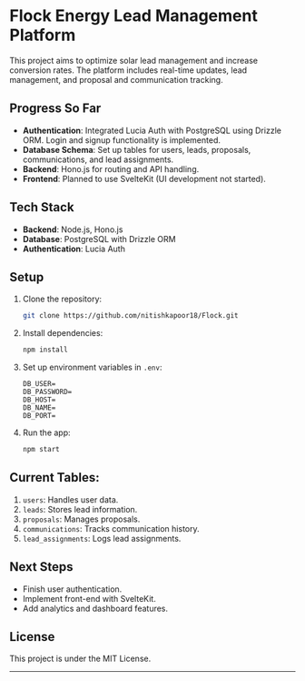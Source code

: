 

# Flock Energy Lead Management Platform

This project aims to optimize solar lead management and increase conversion rates. The platform includes real-time updates, lead management, and proposal and communication tracking. 

## Progress So Far
- **Authentication**: Integrated Lucia Auth with PostgreSQL using Drizzle ORM. Login and signup functionality is implemented.
- **Database Schema**: Set up tables for users, leads, proposals, communications, and lead assignments.
- **Backend**: Hono.js for routing and API handling.
- **Frontend**: Planned to use SvelteKit (UI development not started).

## Tech Stack
- **Backend**: Node.js, Hono.js
- **Database**: PostgreSQL with Drizzle ORM
- **Authentication**: Lucia Auth

## Setup

1. Clone the repository:
   ```bash
   git clone https://github.com/nitishkapoor18/Flock.git
   ```

2. Install dependencies:
   ```bash
   npm install
   ```

3. Set up environment variables in `.env`:
   ```
   DB_USER=
   DB_PASSWORD=
   DB_HOST=
   DB_NAME=
   DB_PORT=
   ```

4. Run the app:
   ```bash
   npm start
   ```

## Current Tables:
1. `users`: Handles user data.
2. `leads`: Stores lead information.
3. `proposals`: Manages proposals.
4. `communications`: Tracks communication history.
5. `lead_assignments`: Logs lead assignments.

## Next Steps
- Finish user authentication.
- Implement front-end with SvelteKit.
- Add analytics and dashboard features.

## License
This project is under the MIT License.

---

